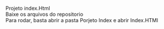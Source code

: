 Projeto index.Html</br>
Baixe os arquivos do repositorio</br>
Para rodar, basta abrir a pasta Porjeto Index e abrir Index.HTMl</br>

